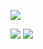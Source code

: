 ![](http://github-profile-summary-cards.vercel.app/api/cards/profile-details?username=Annarepk&theme=apprentice)

![](http://github-profile-summary-cards.vercel.app/api/cards/stats?username=Annarepk&theme=apprentice) ![](http://github-profile-summary-cards.vercel.app/api/cards/repos-per-language?username=Annarepk&theme=apprentice)

